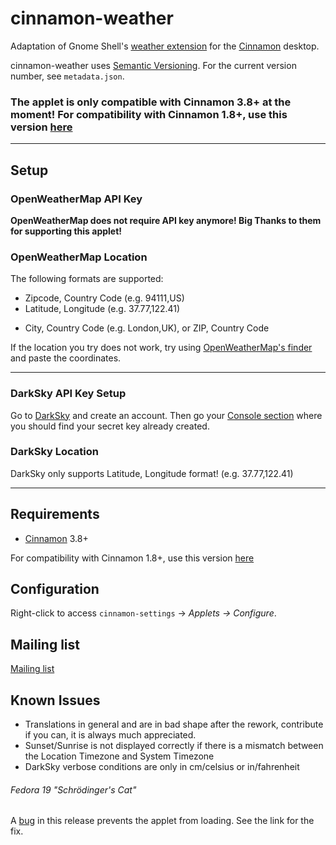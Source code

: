 # cinnamon-weather

Adaptation of Gnome Shell's [weather extension](https://github.com/simon04/gnome-shell-extension-weather) for the [Cinnamon](http://cinnamon.linuxmint.com) desktop.

cinnamon-weather uses [Semantic Versioning](http://semver.org/).  For the current version number, see `metadata.json`.  

### The applet is only compatible with Cinnamon 3.8+ at the moment! For compatibility with Cinnamon 1.8+, use this version [here](https://github.com/Gr3q/cinnamon-spices-applets/blob/weather@mockturtl-2.0.1/weather@mockturtl/README.md)

----


## Setup

### OpenWeatherMap API Key

**OpenWeatherMap does not require API key anymore! Big Thanks to them for supporting this applet!**

### OpenWeatherMap Location
The following formats are supported:

- Zipcode, Country Code (e.g. 94111,US)
- Latitude, Longitude (e.g. 37.77,122.41)

* City, Country Code (e.g. London,UK), or ZIP, Country Code

If the location you try does not work, try using [OpenWeatherMap's finder](https://openweathermap.org/find) and paste the coordinates.



------

### DarkSky API Key Setup

Go to [DarkSky](https://darksky.net/dev/register) and create an account. Then go your [Console section](https://darksky.net/dev/account) where you should find your secret key already created.

### DarkSky Location

DarkSky only supports Latitude, Longitude format! (e.g. 37.77,122.41)

------



## Requirements

* [Cinnamon](https://github.com/linuxmint/Cinnamon) 3.8+

For compatibility with Cinnamon 1.8+, use this version [here](https://github.com/Gr3q/cinnamon-spices-applets/blob/weather@mockturtl-2.0.1/weather@mockturtl/README.md)

## Configuration

Right-click to access `cinnamon-settings` -> _Applets -> Configure_.

## Mailing list
[Mailing list](http://groups.google.com/group/cinnamon-weather)

## Known Issues
* Translations in general and are in bad shape after the rework, contribute if you can, it is always much appreciated.
* Sunset/Sunrise is not displayed correctly if there is a mismatch between the Location Timezone and System Timezone
* DarkSky verbose conditions are only in cm/celsius or in/fahrenheit

###### Fedora 19 "Schrödinger's Cat" 

A [bug](https://github.com/mockturtl/cinnamon-weather/issues/43) in this release prevents the applet from loading.  See the link for the fix.
